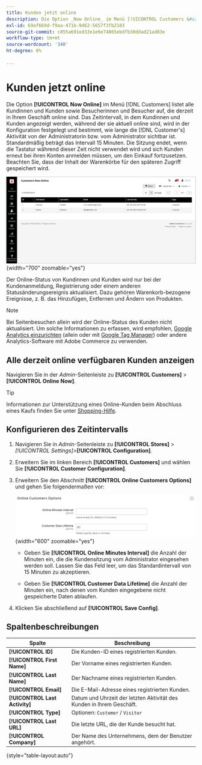 ```yaml
---
title: Kunden jetzt online
description: Die Option _Now Online_ im Menü [!UICONTROL Customers &#x200B;]listet alle Kunden und Besucher auf, die derzeit in Ihrem Geschäft online sind.
exl-id: 69af669d-f9aa-471b-9d62-5657f3fb2103
source-git-commit: c855a691ed33e1e6e74865ebdfb30ddad21ad83e
workflow-type: tm+mt
source-wordcount: '340'
ht-degree: 0%

---
```


# Kunden jetzt online

Die Option **[!UICONTROL Now Online]** im Menü [!DNL Customers] listet alle Kundinnen und Kunden sowie Besucherinnen und Besucher auf, die derzeit in Ihrem Geschäft online sind. Das Zeitintervall, in dem Kundinnen und Kunden angezeigt werden, während der sie aktuell online sind, wird in der Konfiguration festgelegt und bestimmt, wie lange die [!DNL Customer's] Aktivität von der Administratorin bzw. vom Administrator sichtbar ist. Standardmäßig beträgt das Intervall 15 Minuten. Die Sitzung endet, wenn die Tastatur während dieser Zeit nicht verwendet wird und sich Kunden erneut bei ihren Konten anmelden müssen, um den Einkauf fortzusetzen. Beachten Sie, dass der Inhalt der Warenkörbe für den späteren Zugriff gespeichert wird.

![Online-Kunden](assets/customers-now-online.png){width="700" zoomable="yes"}

Der Online-Status von Kundinnen und Kunden wird nur bei der Kundenanmeldung, Registrierung oder einem anderen Statusänderungsereignis aktualisiert. Dazu gehören Warenkorb-bezogene Ereignisse, z. B. das Hinzufügen, Entfernen und Ändern von Produkten.

>[!NOTE]
>
>Bei Seitenbesuchen allein wird der Online-Status des Kunden nicht aktualisiert. Um solche Informationen zu erfassen, wird empfohlen, [Google Analytics einzurichten](../merchandising-promotions/google-analytics.md) (allein oder mit [Google Tag Manager](../merchandising-promotions/google-tag-manager.md)) oder andere Analytics-Software mit Adobe Commerce zu verwenden.

## Alle derzeit online verfügbaren Kunden anzeigen

Navigieren Sie in der _Admin_-Seitenleiste zu **[!UICONTROL Customers]** > **[!UICONTROL Online Now]**.

>[!TIP]
>
>Informationen zur Unterstützung eines Online-Kunden beim Abschluss eines Kaufs finden Sie unter [Shopping-Hilfe](../stores-purchase/introduction.md#shopping-assistance).

## Konfigurieren des Zeitintervalls

1. Navigieren Sie in _Admin_-Seitenleiste zu **[!UICONTROL Stores]** > _[!UICONTROL Settings]_>**[!UICONTROL Configuration]**.

1. Erweitern Sie im linken Bereich **[!UICONTROL Customers]** und wählen Sie **[!UICONTROL Customer Configuration]**.

1. Erweitern Sie den Abschnitt **[!UICONTROL Online Customers Options]** und gehen Sie folgendermaßen vor:

   ![Online-Kundenoptionen](../configuration-reference/customers/assets/customer-configuration-online-customers-options.png){width="600" zoomable="yes"}

   - Geben Sie **[!UICONTROL Online Minutes Interval]** die Anzahl der Minuten ein, die die Kundensitzung vom Administrator eingesehen werden soll. Lassen Sie das Feld leer, um das Standardintervall von 15 Minuten zu akzeptieren.

   - Geben Sie **[!UICONTROL Customer Data Lifetime]** die Anzahl der Minuten ein, nach denen vom Kunden eingegebene nicht gespeicherte Daten ablaufen.

1. Klicken Sie abschließend auf **[!UICONTROL Save Config]**.

## Spaltenbeschreibungen

| Spalte | Beschreibung |
| --- | --- |
| **[!UICONTROL ID]** | Die Kunden-ID eines registrierten Kunden. |
| **[!UICONTROL First Name]** | Der Vorname eines registrierten Kunden. |
| **[!UICONTROL Last Name]** | Der Nachname eines registrierten Kunden. |
| **[!UICONTROL Email]** | Die E-Mail-Adresse eines registrierten Kunden. |
| **[!UICONTROL Last Activity]** | Datum und Uhrzeit der letzten Aktivität des Kunden in Ihrem Geschäft. |
| **[!UICONTROL Type]** | Optionen: `Customer` / `Visitor` |
| **[!UICONTROL Last URL]** | Die letzte URL, die der Kunde besucht hat. |
| **[!UICONTROL Company]** | Der Name des Unternehmens, dem der Benutzer angehört. |

{style="table-layout:auto"}
